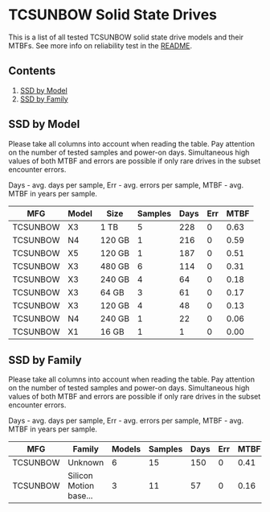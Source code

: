 TCSUNBOW Solid State Drives
===========================

This is a list of all tested TCSUNBOW solid state drive models and their MTBFs. See
more info on reliability test in the [README](https://github.com/linuxhw/SMART).

Contents
--------

1. [ SSD by Model  ](#ssd-by-model)
2. [ SSD by Family ](#ssd-by-family)

SSD by Model
------------

Please take all columns into account when reading the table. Pay attention on the
number of tested samples and power-on days. Simultaneous high values of both MTBF
and errors are possible if only rare drives in the subset encounter errors.

Days - avg. days per sample,
Err  - avg. errors per sample,
MTBF - avg. MTBF in years per sample.

| MFG       | Model              | Size   | Samples | Days  | Err   | MTBF |
|-----------|--------------------|--------|---------|-------|-------|------|
| TCSUNBOW  | X3                 | 1 TB   | 5       | 228   | 0     | 0.63   |
| TCSUNBOW  | N4                 | 120 GB | 1       | 216   | 0     | 0.59   |
| TCSUNBOW  | X5                 | 120 GB | 1       | 187   | 0     | 0.51   |
| TCSUNBOW  | X3                 | 480 GB | 6       | 114   | 0     | 0.31   |
| TCSUNBOW  | X3                 | 240 GB | 4       | 64    | 0     | 0.18   |
| TCSUNBOW  | X3                 | 64 GB  | 3       | 61    | 0     | 0.17   |
| TCSUNBOW  | X3                 | 120 GB | 4       | 48    | 0     | 0.13   |
| TCSUNBOW  | N4                 | 240 GB | 1       | 22    | 0     | 0.06   |
| TCSUNBOW  | X1                 | 16 GB  | 1       | 1     | 0     | 0.00   |

SSD by Family
-------------

Please take all columns into account when reading the table. Pay attention on the
number of tested samples and power-on days. Simultaneous high values of both MTBF
and errors are possible if only rare drives in the subset encounter errors.

Days - avg. days per sample,
Err  - avg. errors per sample,
MTBF - avg. MTBF in years per sample.

| MFG       | Family                 | Models | Samples | Days  | Err   | MTBF |
|-----------|------------------------|--------|---------|-------|-------|------|
| TCSUNBOW  | Unknown                | 6      | 15      | 150   | 0     | 0.41   |
| TCSUNBOW  | Silicon Motion base... | 3      | 11      | 57    | 0     | 0.16   |
